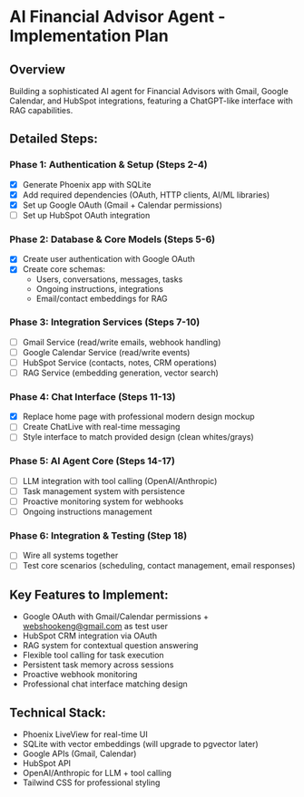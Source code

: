 # AI Financial Advisor Agent - Implementation Plan

## Overview
Building a sophisticated AI agent for Financial Advisors with Gmail, Google Calendar, and HubSpot integrations, featuring a ChatGPT-like interface with RAG capabilities.

## Detailed Steps:

### Phase 1: Authentication & Setup (Steps 2-4)
- [x] Generate Phoenix app with SQLite
- [x] Add required dependencies (OAuth, HTTP clients, AI/ML libraries)
- [x] Set up Google OAuth (Gmail + Calendar permissions)
- [ ] Set up HubSpot OAuth integration

### Phase 2: Database & Core Models (Steps 5-6)
- [x] Create user authentication with Google OAuth
- [x] Create core schemas:
  - Users, conversations, messages, tasks
  - Ongoing instructions, integrations
  - Email/contact embeddings for RAG

### Phase 3: Integration Services (Steps 7-10)
- [ ] Gmail Service (read/write emails, webhook handling)
- [ ] Google Calendar Service (read/write events)
- [ ] HubSpot Service (contacts, notes, CRM operations)
- [ ] RAG Service (embedding generation, vector search)

### Phase 4: Chat Interface (Steps 11-13)
- [x] Replace home page with professional modern design mockup
- [ ] Create ChatLive with real-time messaging
- [ ] Style interface to match provided design (clean whites/grays)

### Phase 5: AI Agent Core (Steps 14-17)
- [ ] LLM integration with tool calling (OpenAI/Anthropic)
- [ ] Task management system with persistence
- [ ] Proactive monitoring system for webhooks
- [ ] Ongoing instructions management

### Phase 6: Integration & Testing (Step 18)
- [ ] Wire all systems together
- [ ] Test core scenarios (scheduling, contact management, email responses)

## Key Features to Implement:
- Google OAuth with Gmail/Calendar permissions + webshookeng@gmail.com as test user
- HubSpot CRM integration via OAuth
- RAG system for contextual question answering
- Flexible tool calling for task execution
- Persistent task memory across sessions
- Proactive webhook monitoring
- Professional chat interface matching design

## Technical Stack:
- Phoenix LiveView for real-time UI
- SQLite with vector embeddings (will upgrade to pgvector later)
- Google APIs (Gmail, Calendar)
- HubSpot API
- OpenAI/Anthropic for LLM + tool calling
- Tailwind CSS for professional styling

